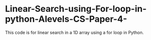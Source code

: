 # Linear-Search-using-For-loop-in-python-Alevels-CS-Paper-4-

This code is for linear search in a 1D array using a for loop in Python.

